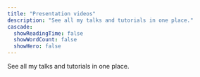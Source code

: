 ```yaml
---
title: "Presentation videos"
description: "See all my talks and tutorials in one place."
cascade:
  showReadingTime: false
  showWordCount: false
  showHero: false
---
```

See all my talks and tutorials in one place.